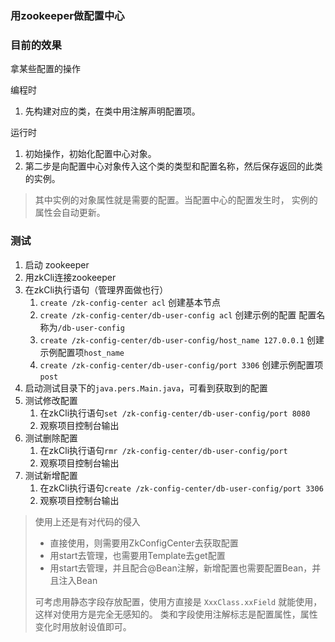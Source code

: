 ### 用zookeeper做配置中心

### 目前的效果
拿某些配置的操作

编程时
1. 先构建对应的类，在类中用注解声明配置项。

运行时
1. 初始操作，初始化配置中心对象。
2. 第二步是向配置中心对象传入这个类的类型和配置名称，然后保存返回的此类的实例。
>其中实例的对象属性就是需要的配置。当配置中心的配置发生时，
实例的属性会自动更新。

### 测试
1. 启动 zookeeper
2. 用zkCli连接zookeeper
3. 在zkCli执行语句（管理界面做也行）
    1. `create /zk-config-center acl` 创建基本节点
    2. `create /zk-config-center/db-user-config acl` 创建示例的配置
    配置名称为`/db-user-config`
    3. `create /zk-config-center/db-user-config/host_name 127.0.0.1` 创建示例配置项`host_name`
    4. `create /zk-config-center/db-user-config/port 3306` 创建示例配置项`post`
4. 启动测试目录下的`java.pers.Main.java`，可看到获取到的配置
5. 测试修改配置
    1. 在zkCli执行语句`set /zk-config-center/db-user-config/port 8080`
    2. 观察项目控制台输出
6. 测试删除配置
    1. 在zkCli执行语句`rmr /zk-config-center/db-user-config/port`
    2. 观察项目控制台输出
7. 测试新增配置
    1. 在zkCli执行语句`create /zk-config-center/db-user-config/port 3306`
    2. 观察项目控制台输出
   
   
   
> 使用上还是有对代码的侵入
> * 直接使用，则需要用ZkConfigCenter去获取配置
> * 用start去管理，也需要用Template去get配置
> * 用start去管理，并且配合@Bean注解，新增配置也需要配置Bean，并且注入Bean
> 
> 可考虑用静态字段存放配置，使用方直接是 `XxxClass.xxField` 就能使用，这样对使用方是完全无感知的。
> 类和字段使用注解标志是配置属性，属性变化时用放射设值即可。